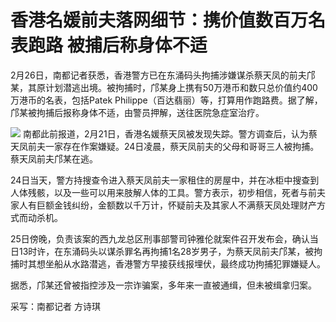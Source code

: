 # 香港名媛前夫落网细节：携价值数百万名表跑路 被捕后称身体不适

2月26日，南都记者获悉，香港警方已在东涌码头拘捕涉嫌谋杀蔡天凤的前夫邝某，其原计划潜逃出境。被拘捕时，邝某身上携有50万港币和数只总价值约400万港币的名表，包括Patek
Philippe（百达翡丽）等，打算用作跑路费。据了解，邝某被拘捕后报称身体不适，由警员押解，送往医院急症室治疗。

![](https://inews.gtimg.com/om_bt/OqA-AnnIZRtJwBFwatjyjKDh0N7LvkqVGLVdTcfvwNihkAA/1000)
南都此前报道，2月21日，香港名媛蔡天凤被发现失踪。警方调查后，认为蔡天凤前夫一家存在作案嫌疑。24日凌晨，蔡天凤前夫的父母和哥哥三人被拘捕。蔡天凤前夫邝某在逃。

24日当天，警方持搜查令进入蔡天凤前夫一家租住的房屋中，并在冰柜中搜查到人体残骸，以及一些可以用来肢解人体的工具。警方表示，初步相信，死者与前夫家人有巨额金钱纠纷，金额数以千万计，怀疑前夫及其家人不满蔡天凤处理财产方式而动杀机。

25日傍晚，负责该案的西九龙总区刑事部警司钟雅伦就案件召开发布会，确认当日13时许，在东涌码头以谋杀罪名再拘捕1名28岁男子，为蔡天凤前夫邝某，被拘捕时其想坐船从水路潜逃，香港警方早接获线报埋伏，最终成功拘捕犯罪嫌疑人。

据悉，邝某还曾被指控涉及一宗诈骗案，多年来一直被通缉，但未被缉拿归案。

采写：南都记者 方诗琪

